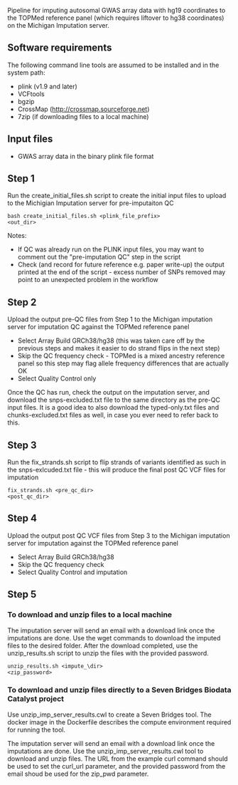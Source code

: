 Pipeline for imputing autosomal GWAS array data with hg19 coordinates to the
TOPMed reference panel (which requires liftover to hg38 coordinates) on the
Michigan Imputation server. 

## Software requirements

The following command line tools are assumed to be installed and in the system
path:

* plink (v1.9 and later)
* VCFtools
* bgzip
* CrossMap (http://crossmap.sourceforge.net)
* 7zip (if downloading files to a local machine)

## Input files

* GWAS array data in the binary plink file format

## Step 1

Run the create\_initial\_files.sh script to create the initial input files to
upload to the Michigian Imputation server for pre-imputaiton QC

<code>bash create\_initial\_files.sh \<plink\_file\_prefix\> \<out\_dir\></code>

Notes: 

* If QC was already run on the PLINK input files, you may want to comment out the "pre-imputation QC" step in the script
* Check (and record for future reference e.g. paper write-up) the output printed at the end of the script - excess number of SNPs removed may point to an unexpected problem in the workflow

## Step 2

Upload the output pre-QC files from Step 1 to the Michigan imputation server for
imputation QC against the TOPMed reference panel

* Select Array Build GRCh38/hg38 (this was taken care off by the previous steps and makes it easier to do strand flips in the next step)
* Skip the QC frequency check - TOPMed is a mixed ancestry reference panel so this step may flag allele frequency differences that are actually OK
* Select Quality Control only

Once the QC has run, check the output on the imputation server, and download the
snps-excluded.txt file to the same directory as the pre-QC input files.
It is a good idea to also download the typed-only.txt files and
chunks-excluded.txt files as well, in case you ever need to refer back to this.

## Step 3

Run the fix\_strands.sh script to flip strands of variants identified as such in
the snps-exlcuded.txt file - this will produce the final post QC VCF files for
imputation

<code>fix\_strands.sh \<pre\_qc\_dir\> \<post\_qc\_dir\></code>

## Step 4

Upload the output post QC VCF files from Step 3 to the Michigan imputation server for
imputation against the TOPMed reference panel

* Select Array Build GRCh38/hg38 
* Skip the QC frequency check 
* Select Quality Control and imputation

## Step 5

### To download and unzip files to a local machine

The imputation server will send an email with a download link once the
imputations are done. Use the wget commands to download the imputed files to the
desired folder. After the download completed, use the unzip\_results.sh script to unzip the files with the
provided password.

<code>unzip\_results.sh \<impute\_\dir> \<zip\_password\></code>

### To download and unzip files directly to a Seven Bridges Biodata Catalyst project

Use unzip\_imp\_server\_results.cwl to create a Seven Bridges tool. The docker
image in the Dockerfile describes the compute environment required for running
the tool. 

The imputation server will send an email with a download link once the
imputations are done. Use the unzip\_imp\_server\_results.cwl tool to download and unzip files. 
The URL from the example curl command should be used to set the curl\_url parameter, 
and the provided password from the email shoud be used for the zip\_pwd parameter. 


